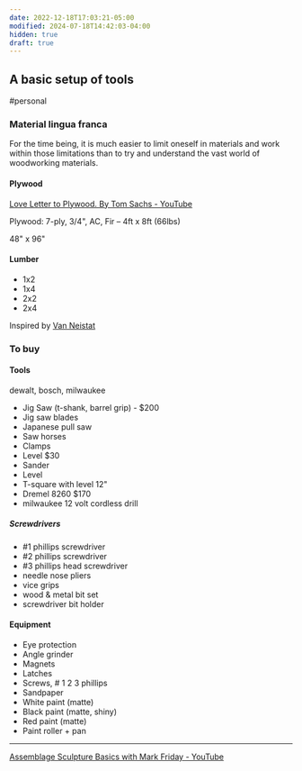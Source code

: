 ```yaml
---
date: 2022-12-18T17:03:21-05:00
modified: 2024-07-18T14:42:03-04:00
hidden: true
draft: true
---
```

## A basic setup of tools

#personal

### Material lingua franca

For the time being, it is much easier to limit oneself in materials and work within those limitations than to try and understand the vast world of woodworking materials.

#### Plywood

[Love Letter to Plywood. By Tom Sachs - YouTube](https://www.youtube.com/watch?v=pVxldyIa0Bg)

Plywood: 7-ply, 3/4", AC, Fir – 4ft x 8ft (66lbs)

48" x 96"

#### Lumber
- 1x2
- 1x4
- 2x2
- 2x4

Inspired by [Van Neistat](https://www.youtube.com/@vanneistat)

### To buy

#### Tools

dewalt, bosch, milwaukee

- Jig Saw (t-shank, barrel grip) - $200
- Jig saw blades
- Japanese pull saw
- Saw horses
- Clamps
- Level $30
- Sander
- Level
- T-square with level 12"
- Dremel 8260 $170
- milwaukee 12 volt cordless drill

##### Screwdrivers
- #1 phillips screwdriver
- #2 phillips screwdriver
- #3 phillips head screwdriver
- needle nose pliers
- vice grips
- wood & metal bit set
- screwdriver bit holder

#### Equipment
- Eye protection
- Angle grinder
- Magnets
- Latches
- Screws, # 1 2 3 phillips
- Sandpaper
- White paint (matte)
- Black paint (matte, shiny)
- Red paint (matte)
- Paint roller + pan


---

[Assemblage Sculpture Basics with Mark Friday - YouTube](https://www.youtube.com/watch?v=Qj5WQyNUkRg)